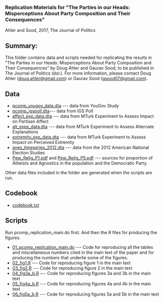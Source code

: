 ### Replication Materials for "The Parties in our Heads: Misperceptions About Party Composition and Their Consequences"

Ahler and Sood, 2017, The Journal of Politics

Summary:
---------
This folder contains data and scripts needed for replicating the results in "The Parties in our Heads: Misperceptions About Party Composition and Their Consequences" by Doug Ahler and Gaurav Sood, to be published in The Journal of Politics (doi:). For more information, please contact Doug Ahler (doug.ahler@gmail.com) or Gaurav Sood (gsood07@gmail.com).

Data
-----
* [pcomp_yougov_data.dta](data/pcomp_yougov_data.dta) --- data from YouGov Study
* [pcomp_igspoll.dta](data/pcomp_igspoll.dta)--- data from IGS Poll
* [affect_exp_data.dta](data/affect_exp_data.dta) --- data from MTurk Experiment to Assess Impact on Partisan Affect
* [alt_exps_data.dta](data/alt_exps_data.dta)  --- data from MTurk Experiment to Assess Alternate Explanations
* [extremity_exp_data.dta](data/extremity_exp_data.dta) --- data from MTurk Experiment to Assess Impact on Perceived Extremity
* [anes_timeseries_2012.dta](data/anes_timeseries_2012.dta) --- data from the 2012 American National Election Studies
* [Pew_Relig_P1.pdf](data/Pew_Relig_P1.pdf) and [Pew_Relig_P5.pdf](data/Pew_Relig_P5.pdf) --- sources for proportion of Atheists and Agnostics in the population and the Democratic Party.

Other data files included in the folder are generated when the scripts are run. 

Codebook
----------

* [codebook.txt](codebook.txt)

Scripts
--------

Run pcomp_replication_main.do first. And then the R files for producing the figures.

* [01_pcomp_replication_main.do](scripts/01_pcomp_replication_main.do) --- Code for reproducing all the tables and miscellaneous numbers cited in the main text of the paper and for producing the numbers that underlie some of the figures.
* [02_fig1.R](scripts/02_fig1.R) --- Code for reproducing figure 1 in the main text
* [03_fig2.R](scripts/03_fig2.R) --- Code for reproducing figure 2 in the main text
* [04_fig3a_b.R](scripts/04_fig3a_b.R) --- Code for reproducing figures 3a and 3b in the main text
* [05_fig4a_b.R](scripts/05_fig4a_b.R) --- Code for reproducing figures 4a and 4b in the main text
* [06_fig5a_b.R](scripts/06_fig5a_b.R) --- Code for reproducing figures 5a and 5b in the main text
